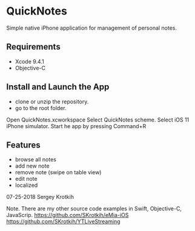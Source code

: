# QuickNotes

Simple native iPhone application for management of personal notes.

## Requirements

- Xcode 9.4.1
- Objective-C

## Install and Launch the App

- clone or unzip the repository. 
- go to the root folder. 

Open QuickNotes.xcworkspace
Select QuickNotes scheme.
Select iOS 11 iPhone simulator.
Start he app by pressing Command+R

## Features

- browse all notes
- add new note
- remove note (swipe on table view)
- edit note
- localized

07-25-2018
Sergey Krotkih

Note.
There are my other source code examples in Swift, Objective-C, JavaScrip.
https://github.com/SKrotkih/eMia-iOS
https://github.com/SKrotkih/YTLiveStreaming
